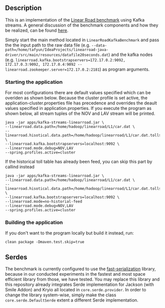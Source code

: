 ## Description
This is an implementation of the [Linear Road benchmark](http://www.isys.ucl.ac.be/vldb04/eProceedings/contents/pdf/RS12P1.PDF) using Kafka
streams. A general discussion of the benchmark components and how they be realized, can be found [here](https://github.com/twiechert/kafka-streams-linearroad/blob/master/Components.pdf).


Simply start the main method located in `LinearRoadKafkaBenchmark` and pass the the input path to the raw data file (e.g. `--data-path=/home/tafyun/IdeaProjects/linearroad-java-driver/src/main/resources/datafile20seconds.dat`)
and the kafka nodes (e.g. `linearroad.kafka.bootstrapservers=172.17.0.2:9092, 172.17.0.3:9092, 172.17.0.4:9092 --linearroad.zookeeper.server=172.17.0.2:2181`) as program arguments.

### Starting the application
For most configurations there are default values specified which can be overiden as shown below. Because the cluster profile is set active,
the application-cluster.properties file has precedence and overrides the deault values specified in application.properties. If you execute the program as shown below, all stream tuples of the NOV and LAV
stream will be printed.


```
java -jar apps/kafka-streams-linearroad.jar \
--linearroad.data.path=/home/hadoop/linearroad/L1/car.dat \
--linearroad.hisotical.data.path=/home/hadoop/linearroad/L1/car.dat.tolls.dat \
--linearroad.kafka.bootstrapservers=localhost:9092 \
--linearroad.mode.debug=NOV,LAV
--spring.profiles.active=cluster
```

If the historical toll table has already been feed, you can skip this part by callind instead

```
java -jar apps/kafka-streams-linearroad.jar \
--linearroad.data.path=/home/hadoop/linearroad/L1/car.dat \
--linearroad.hisotical.data.path=/home/hadoop/linearroad/L1/car.dat.tolls.dat \
--linearroad.kafka.bootstrapservers=localhost:9092 \
--linearroad.mode=no-historial-feed
--linearroad.mode.debug=NOV,LAV
--spring.profiles.active=cluster
```

### Building the application
If you don't want to the program locally but build it instead, run:

```
clean package -Dmaven.test.skip=true
```

## Serdes
The benchmark is currently configured to use the [fast-serialization](https://github.com/RuedigerMoeller/fast-serialization) library, because in our conducted experiments in
the fastest and most space efficient library from those, we have tested. You may replace this library and this repository already integrates
Serde implementation for Jackson (with Smile Addon) and Kryio all located in `core.serde.provider`. In order to change the library system-wise, simply make
the class `core.serde.DefaultSerde` extent a different Serde implementation.

